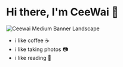 # Hi there, I'm CeeWai 👋
![Ceewai Medium Banner Landscape](https://github.com/user-attachments/assets/0d6ba655-feae-427c-b34f-70499720d9eb)

- i like coffee ☕️
- i like taking photos 📷
- i like reading 📖

<!--
**ceewaigit/ceewaigit** is a ✨ _special_ ✨ repository because its `README.md` (this file) appears on your GitHub profile.

Here are some ideas to get you started:

- 🔭 I’m currently working on ...
- 🌱 I’m currently learning ...
- 👯 I’m looking to collaborate on ...
- 🤔 I’m looking for help with ...
- 💬 Ask me about ...
- 📫 How to reach me: ...
- 😄 Pronouns: ...
- ⚡ Fun fact: ...
-->
